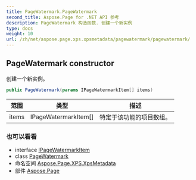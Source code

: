 ```yaml
---
title: PageWatermark.PageWatermark
second_title: Aspose.Page for .NET API 参考
description: PageWatermark 构造函数. 创建一个新实例
type: docs
weight: 10
url: /zh/net/aspose.page.xps.xpsmetadata/pagewatermark/pagewatermark/
---
```

## PageWatermark constructor

创建一个新实例。

```csharp
public PageWatermark(params IPageWatermarkItem[] items)
```

| 范围 | 类型 | 描述 |
| --- | --- | --- |
| items | IPageWatermarkItem[] | 特定于该功能的项目数组。 |

### 也可以看看

* interface [IPageWatermarkItem](../../pagewatermark.ipagewatermarkitem/)
* class [PageWatermark](../)
* 命名空间 [Aspose.Page.XPS.XpsMetadata](../../pagewatermark/)
* 部件 [Aspose.Page](../../../)


